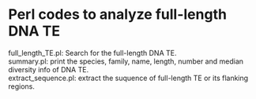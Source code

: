 Perl codes to analyze full-length DNA TE  
===
full_length_TE.pl: Search for the full-length DNA TE.  
summary.pl: print the species, family, name, length, number and median diversity info of DNA TE.  
extract_sequence.pl: extract the suquence of full-length TE or its flanking regions.  
 
